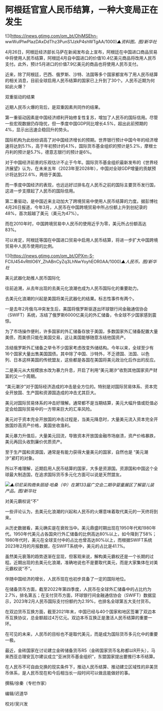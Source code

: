 # 阿根廷官宣人民币结算，一种大变局正在发生

![](https://inews.gtimg.com/om_bt/OhjMSEhn-
wwWulPIwPlazDAxDdThz3PunS1JzkP4shWTgAA/1000)_▲资料图。图/新华社_

4月26日，阿根廷经济部长马萨在新闻发布会上宣布，阿根廷在中国进口商品贸易中将使用人民币结算，阿根廷4月自中国进口的价值10.4亿美元商品将改用人民币支付。此外，预计5月进口的价值7.9亿美元的商品也将使用人民币支付。

近来，除了阿根廷，巴西、俄罗斯、沙特、法国等多个国家都宣布了用人民币结算的相关消息，目前全球启用人民币结算的国家已上升到了30个。人民币近期为何如此火爆？

双重驱动的结果

近期人民币火爆的背后，是双重因素共同作的结果。

第一重驱动因素是中国经济顺利开始修复性复苏，增加了人民币的国际信用。尽管一些宏观数据仍存隐忧，但一季度中国GDP同比增长4.5%，超出此前预期的4%，显示出迅速企稳回升的势头。

国际机构为此纷纷调高了对中国经济增长的预期。世界银行预计中国今年的经济增速将达到5.1%，高于年初预计的4.1%，国际货币基金组织的预计是5.2%，摩根士丹利的预计是5.7%，德意志银行的预计是6%。

对于中国经济前景的乐观估计不止于今年。国际货币基金组织最新发布的《世界经济展望》认为，在未来五年（2023年至2028年），中国对全球GDP增量的贡献预计将达到22.6%，两倍于美国。

而一季度中国经济的表现，也远远好过排名在人民币之前的国际主要货币发行国，这进一步支撑起了人民币的国际信用。

第二重驱动，是中国近来主动加大了跨境贸易中使用人民币结算的力度。据彭博社4月26日报道，今年3月，人民币在中国跨境贸易中所占份额上升到创纪录的48%，首次超越了美元（美元为47%）。

而在2010年时，中国跨境贸易中人民币的使用近乎为零，美元所占份额高达83%。

可以肯定，阿根廷等国在中国进口贸易中启用人民币结算，将进一步扩大中国跨境贸易中人民币使用的比例。

![](https://inews.gtimg.com/om_bt/OPXm-S-
FCIU454vRttIO6Y_ZhABnCyZq3LhNwYoyhEOR0AA/1000)_▲人民币。图/新华社_

美元武器化助推人民币国际化

往前追溯，从去年出现的去美元化浪潮也成为人民币国际化的重要助力。

去美元化浪潮的兴起是美国将美元武器化的结果。标志性事件有两个。

一是去年2月俄乌冲突发生后，美国将俄罗斯驱逐出环球银行间金融通信协会（SWIFT）系统，冻结了俄罗斯6000亿美元的外汇储备，令全球不少国家感到震惊。

为了市场操作便利，许多国家的外汇储备存放于美国，多数国家外汇储备配置大量美债，而美债只能在美国交易，这让美国能够随意冻结他国资产。

冻结俄罗斯外汇储备之举令不少国家考虑改变外储结构。今年以来，全球至少有16个国家大量出售美国国债。其中除了中国、沙特外，不乏德国、法国、以色列、日本这样美国的传统盟友，这些都是各国在美国将美元政治化后作出的反应。

二是美元从大规模放水改为暴力升息，开启了利用“美元潮汐”收割其他国家资产财富的又一个周期。

“美元潮汐”对于国际经济造成的冲击是全方位的。特别是对国际贸易体系、资本完全开放国、生产国和资源国造成的冲击尤其巨大。

美元对国际贸易体系的冲击好理解。通常都不是当期结算，美元大幅升值或贬值必定会给国际贸易中的一方带来巨大的汇率风险。

美元对于资本完全开放国的冲击过程是，当美元降息时，大量美元流入资本完全开放国炒高资产价格，美国坐收渔利。

美元暴力升值后，大量美元回流，导致资本开放国金融市场崩溃，资产价格暴跌，美元再回头收割廉价优质资产。

至于生产国和资源国，通常是有能力获得大量美元的国家，自然也是 “美元潮汐”紧盯的对象。

所以不难理解，近期启用人民币结算的国家，大多是资源国。资源国和中国这个全球最大制造国，在追求国际货币多元化方面可以说是天然盟友。

![](https://inews.gtimg.com/om_bt/ORKIgyyBXbWL2b58CDVoagUuAmLaezNXScXa1v3vcXOF8AA/1000)_▲印尼采购商朱丽娅·哈桑（中）在第133届广交会二期孕婴童展区了解婴儿装产品。图/新华社_

对美元霸权说“不”

一些评论认为，去美元化浪潮的兴起和人民币的火爆意味着取代美元的一天终将到来。

从历史数据看，美元确实是在衰败当中。美元鼎盛时期出现在1950年代和1980年代。1950年代美元占各国央行外汇储备的比例高达80%以上，如今降到了58%；1980年代时，美元在全球支付中的占比也曾高达80%以上，而根据SWIFT系统2023年2月的月报数据，在SWIFT系统中，美元的占比是41.1%。

虽然美元衰落的趋势逐渐在显现，但客观来说，解构美元霸权还是一个长期的过程。近期出现的去美元化浪潮，准确地说也不是要取代美元，而是大家集体在对美元霸权说“不”。

伴随中国经济的增长，人民币现在也初步具备了一定的国际地位。

在储备货币方面，截至2022年第四季度，人民币在全球外汇储备中的占比约为2.7%，排名第五；在支付货币方面，环球银行间金融通信协会（SWIFT）数据显示，2023年2月人民币国际支付份额约为2.19%，也排名全球第五大支付货币。

在双边货币互换方面，截至2021年末，中国已经与40个国家和地区签署了双边本币互换协议，总金额超过4万亿元。双边本币互换正是激活人民币结算的重要一环。

在可见的未来，人民币的目标也不是取代美元，而是成为国际货币多元化中的重要一极。

最近，金砖国家在讨论建立金砖储备货币R5（金砖国家货币名称都以R开头），马来西亚总理安瓦尔建议成立“亚洲货币基金组织”，东盟国家提出要推行本币结算。

在人民币不可自由兑换的现实条件下，推动人民币结算、推动建立区域性的非美货币体系，是人民币现在和今后相当长一段时间可以做且能做好的事。

撰稿/徐秦（专栏作家）

编辑/迟道华

校对/吴兴发

